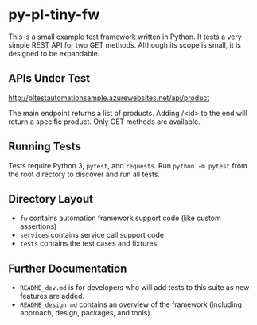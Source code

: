 py-pl-tiny-fw
=============

This is a small example test framework written in Python.
It tests a very simple REST API for two GET methods.
Although its scope is small, it is designed to be expandable.


APIs Under Test
---------------

http://pltestautomationsample.azurewebsites.net/api/product

The main endpoint returns a list of products.
Adding /\<id\> to the end will return a specific product.
Only GET methods are available.


Running Tests
-------------

Tests require Python 3, `pytest`, and `requests`.
Run `python -m pytest` from the root directory to discover and run all tests.


Directory Layout
----------------

* `fw` contains automation framework support code (like custom assertions)
* `services` contains service call support code
* `tests` contains the test cases and fixtures


Further Documentation
---------------------

* `README_dev.md` is for developers who will add tests to this suite as new features are added.
* `README_design.md` contains an overview of the framework (including approach, design, packages, and tools).
